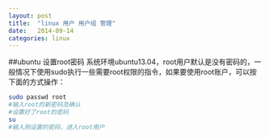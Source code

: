 ```yaml
---
layout: post
title:  "linux 用户 用户组 管理"
date:   2014-09-14
categories: linux
---
```


##ubuntu 设置root密码
系统环境ubuntu13.04，root用户默认是没有密码的，一般情况下使用sudo执行一些需要root权限的指令，如果要使用root账户，可以按下面的方式操作：     

```bash
sudo passwd root
#输入root的新密码及确认
#设置好了root的密码
su
#输入刚设置的密码，进入root用户
```
